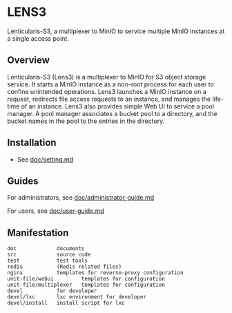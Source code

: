 # LENS3
Lenticularis-S3, a multiplexer to MinIO to service multiple MinIO instances at a single access point.

## Overview

Lenticularis-S3 (Lens3) is a multiplexer to MinIO for S3 object
storage service.  It starts a MinIO instance as a non-root process for
each user to confine unintended operations.  Lens3 launches a MinIO
instance on a request, redirects file access requests to an instance,
and manages the life-time of an instance.  Lens3 also provides simple
Web UI to service a pool manager.  A pool manager associates a bucket
pool to a directory, and the bucket names in the pool to the entries
in the directory.

## Installation

* See [doc/setting.md](doc/setting.md)

## Guides

For administrators,
see [doc/administrator-guide.md](doc/administrator-guide.md)

For users,
see [doc/user-guide.md](doc/user-guide.md)

## Manifestation

```
doc             documents
src             source code
test            test tools
redis           (Redis related files)
nginx           templates for reverse-proxy configuration
unit-file/webui         templates for configuration
unit-file/multiplexer   templates for configuration
devel           for developer
devel/lxc       lxc environment for developer
devel/install   install script for lxc
```
